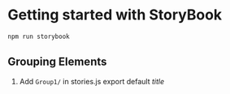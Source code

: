 # Getting started with StoryBook

```sh
npm run storybook
```

## Grouping Elements

1. Add `Group1/` in stories.js export default _title_
